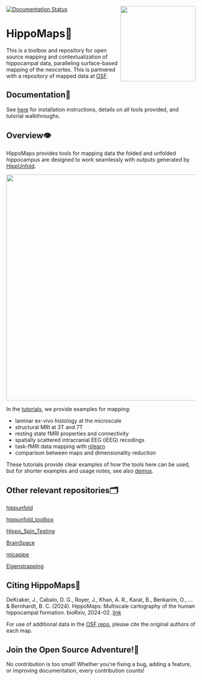 [![Documentation Status](https://readthedocs.org/projects/hippomaps/badge/?version=latest)](https://hippomaps.readthedocs.io/en/latest/?badge=latest)
<img align="right" width="200" src="https://github.com/MICA-MNI/hippomaps/blob/master/docs/source/HMlogo1.png">


HippoMaps🍤
=====================================
This is a toolbox and repository for open source mapping and contextualization of hippocampal data, paralleling surface-based mapping of the neocortex. This is partnered with a repository of mapped data at [OSF](https://osf.io/92p34/). 


Documentation📝
-------------------------------------

See [here](https://hippomaps.readthedocs.io/en/latest/) for installation instructions, details on all tools provided, and tutorial walkthroughs. 

Overview👁️
-------------------------------------

HippoMaps provides tools for mapping data the folded and unfolded hippocampus are designed to work seamlessly with outputs generated by [HippUnfold](https://github.com/khanlab/hippunfold/). 

<img width="600" src="https://github.com/MICA-MNI/hippomaps/blob/master/docs/source/HMfig1.png">

In the [tutorials](https://github.com/jordandekraker/hippomaps/tree/master/tutorials/), we provide examples for mapping:

- laminar ex-vivo histology at the microscale
- structural MRI at 3T and 7T
- resting state fMRI properties and connectivity 
- spatially scattered intracranial EEG (iEEG) recodings
- task-fMRI data mapping with [nilearn](https://nilearn.github.io/stable/)
- comparison between maps and dimensionality reduction

These tutorials provide clear examples of how the tools here can be used, but for shorter examples and usage notes, see also [demos](https://github.com/jordandekraker/hippomaps/tree/master/hippomaps/demos/).

Other relevant repositories🗂️
-------------------------------------

[hippunfold](https://github.com/khanlab/hippunfold/)

[hippunfold_toolbox](https://github.com/jordandekraker/hippunfold_toolbox/)

[Hippo_Spin_Testing](https://github.com/Bradley-Karat/Hippo_Spin_Testing/)

[BrainSpace](https://github.com/MICA-MNI/BrainSpace/)

[micapipe](https://github.com/MICA-MNI/micapipe/)

[Eigenstrapping](https://github.com/SNG-Newy/eigenstrapping)

Citing HippoMaps📝
-------------------------------------

DeKraker, J., Cabalo, D. G., Royer, J., Khan, A. R., Karat, B., Benkarim, O., ... & Bernhardt, B. C. (2024). HippoMaps: Multiscale cartography of the human hippocampal formation. bioRxiv, 2024-02. [link](https://www.biorxiv.org/content/10.1101/2024.02.23.581734v1)

For use of additional data in the [OSF repo](https://osf.io/92p34/), please cite the original authors of each map.

Join the Open Source Adventure!🚀
-------------------------------------
No contribution is too small! Whether you're fixing a bug, adding a feature, or improving documentation, every contribution counts!  
